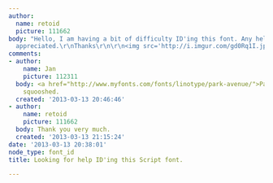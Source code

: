```yaml
---
author:
  name: retoid
  picture: 111662
body: "Hello, I am having a bit of difficulty ID'ing this font. Any help would be
  appreciated.\r\nThanks\r\n\r\n<img src='http://i.imgur.com/gd0Rq1I.jpg'>"
comments:
- author:
    name: Jan
    picture: 112311
  body: <a href="http://www.myfonts.com/fonts/linotype/park-avenue/">Park Avenue</a>,
    squooshed.
  created: '2013-03-13 20:46:46'
- author:
    name: retoid
    picture: 111662
  body: Thank you very much.
  created: '2013-03-13 21:15:24'
date: '2013-03-13 20:38:01'
node_type: font_id
title: Looking for help ID'ing this Script font.

---
```

